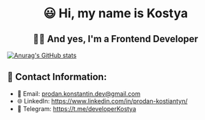 <h1 align="center"> 😃 Hi, my name is Kostya</h1>
<h2 align="center"> 👨‍💻 And yes, I'm a Frontend Developer</h2>

[![Anurag's GitHub stats](https://github-readme-stats.vercel.app/api?username=KostiaSav)](https://github.com/anuraghazra/github-readme-stats)

## 🔎 Contact Information:

- 📧 Email: prodan.konstantin.dev@gmail.com
- 🌐 LinkedIn: https://www.linkedin.com/in/prodan-kostiantyn/
- 🚀 Telegram: https://t.me/developerKostya

<!--
**KostiaSav/KostiaSav** is a ✨ _special_ ✨ repository because its `README.md` (this file) appears on your GitHub profile.

Here are some ideas to get you started:

- 🔭 I’m currently working on ...
- 🌱 I’m currently learning ...
- 👯 I’m looking to collaborate on ...
- 🤔 I’m looking for help with ...
- 💬 Ask me about ...
- 📫 How to reach me: ...
- 😄 Pronouns: ...
- ⚡ Fun fact: ...
-->
